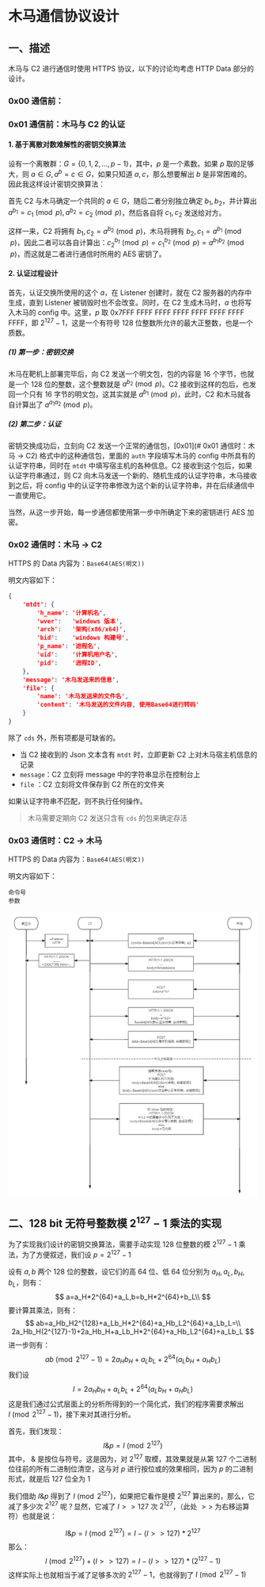 # 木马通信协议设计

## 一、描述

木马与 C2 进行通信时使用 HTTPS 协议，以下的讨论均考虑 HTTP Data 部分的设计。

### 0x00 通信前：

### 0x01 通信前：木马与 C2 的认证

#### 1. 基于离散对数难解性的密钥交换算法

设有一个离散群：$G=\{0,1,2,\dots,p-1\}$，其中，$p$ 是一个素数。如果 $p$ 取的足够大，则 $a\in G,a^b=c\in G$，如果只知道 $a,c$，那么想要解出 $b$ 是非常困难的。因此我这样设计密钥交换算法：

首先 C2 与木马确定一个共同的 $a\in G$，随后二者分别独立确定 $b_1,b_2$，并计算出 $a^{b_1}=c_1\pmod p,a^{b_2}=c_2\pmod p$，然后各自将 $c_1,c_2$ 发送给对方。

这样一来，C2 将拥有 $b_1,c_2=a^{b_2}\pmod p$，木马将拥有 $b_2,c_1=a^{b_1}\pmod p$，因此二者可以各自计算出：$c_2^{b_1}\pmod p=c_1^{b_2}\pmod p=a^{b_1b_2}\pmod p$，而这就是二者进行通信时所用的 AES 密钥了。

#### 2. 认证过程设计

首先，认证交换所使用的这个 $a$，在 Listener 创建时，就在 C2 服务器的内存中生成，直到 Listener 被销毁时也不会改变。同时，在 C2 生成木马时，$a$ 也将写入木马的 config 中。这里，$p$ 取 0x7FFF FFFF FFFF FFFF FFFF FFFF FFFF FFFF，即 $2^{127}-1$，这是一个有符号 128 位整数所允许的最大正整数，也是一个质数。

##### (1) 第一步：密钥交换

木马在靶机上部署完毕后，向 C2 发送一个明文包，包的内容是 16 个字节，也就是一个 128 位的整数，这个整数就是 $a^{b_2}\pmod p$。C2 接收到这样的包后，也发回一个只有 16 字节的明文包，这其实就是 $a^{b_1}\pmod p$，此时，C2 和木马就各自计算出了 $a^{a_1a_2}\pmod p$。

##### (2) 第二步：认证

密钥交换成功后，立刻向 C2 发送一个正常的通信包，[0x01](# 0x01 通信时：木马 → C2) 格式中的这种通信包，里面的 `auth` 字段填写木马的 config 中所具有的认证字符串，同时在 `mtdt` 中填写宿主机的各种信息。C2 接收到这个包后，如果认证字符串通过，则 C2 向木马发送一个新的、随机生成的认证字符串，木马接收到之后，将 config 中的认证字符串修改为这个新的认证字符串，并在后续通信中一直使用它。

当然，从这一步开始，每一步通信都使用第一步中所确定下来的密钥进行 AES 加密。



### 0x02 通信时：木马 → C2

HTTPS 的 Data 内容为：`Base64(AES(明文))` 


明文内容如下：

```json
{
    'mtdt': {
        'h_name': '计算机名',
        'wver':   'windows 版本',
        'arch':   '架构(x86/x64)',
        'bid':    'windows 构建号',
        'p_name': '进程名',
        'uid':    '计算机用户名',
        'pid':    '进程ID',
    },
    'message': '木马发送来的信息',
    'file': {
        'name': '木马发送来的文件名',
        'content': '木马发送的文件内容, 使用Base64进行转码'
    }
}
```

除了 `cds` 外，所有项都是可缺省的。

- 当 C2 接收到的 Json 文本含有 `mtdt` 时，立即更新 C2 上对木马宿主机信息的记录
- `message`：C2 立刻将 message 中的字符串显示在控制台上
-  `file` ：C2 立刻将文件保存到 C2 所在的文件夹

如果认证字符串不匹配，则不执行任何操作。

> 木马需要定期向 C2 发送只含有 `cds` 的包来确定存活



### 0x03 通信时：C2 → 木马

HTTPS 的 Data 内容为：`Base64(AES(明文))`

明文内容如下：

```
命令号
参数
```

![1](./protocol.png)

## 二、128 bit 无符号整数模 $2^{127}-1$ 乘法的实现

为了实现我们设计的密钥交换算法，需要手动实现 128 位整数的模 $2^{127}-1$ 乘法，为了方便叙述，我们设 $p=2^{127}-1$

设有 $a,b$ 两个 128 位的整数，设它们的高 64 位、低 64 位分别为 $a_H,a_L,b_H,b_L$，则有：
$$
a=a_H*2^{64}+a_L,b=b_H*2^{64}+b_L\\
$$
要计算其乘法，则有：
$$
ab=a_Hb_H2^{128}+a_Lb_H*2^{64}+a_Hb_L2^{64}+a_Lb_L=\\
2a_Hb_H(2^{127}-1)+2a_Hb_H+a_Lb_H*2^{64}+a_Hb_L2^{64}+a_Lb_L
$$
进一步则有：
$$
ab\pmod{2^{127}-1}=2a_Hb_H+a_Lb_L+ 2^{64}(a_Lb_H+a_Hb_L)
$$
我们设
$$
I=2a_Hb_H+a_Lb_L+ 2^{64}(a_Lb_H+a_Hb_L)
$$
这是我们通过公式层面上的分析所得到的一个简化式，我们的程序需要求解出 $I\pmod{2^{127}-1}$，接下来对其进行分析。

首先，我们发现：
$$
I\&p=I\pmod{2^{127}}
$$
其中， & 是按位与符号。这是因为，对 $2^{127}$ 取模，其效果就是从第 127 个二进制位往前的所有二进制位清空，这与对 $p$ 进行按位或的效果相同，因为 $p$ 的二进制形式，就是后 127 位全为 1

我们借助 $I\&p$ 得到了 $I\pmod{2^{127}}$，如果把它看作是模 $2^{127}$ 算出来的，那么，它减了多少次 $2^{127}$ 呢？显然，它减了
$I>>127$ 次 $2^{127}$，（此处 $>>$ 为右移运算符）也就是说：


$$
I\&p=I\pmod {2^{127}}=I-(I>>127)*2^{127}
$$
那么：
$$
I\pmod{2^{127}}+(I>>127)=I-(I>>127)*(2^{127}-1)
$$
这样实际上也就相当于减了足够多次的 $2^{127}-1$，也就得到了 $I\pmod{2^{127}-1}$




